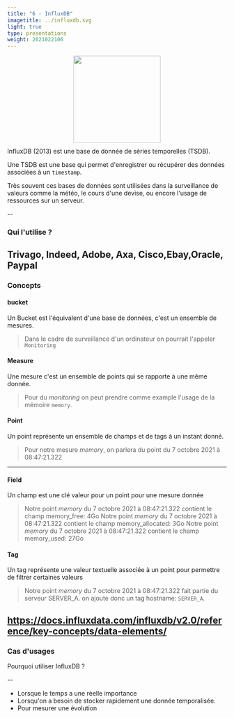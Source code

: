 ```yaml
---
title: "6 - InfluxDB"
imagetitle: ../influxdb.svg
light: true
type: presentations
weight: 2021022106
---
```



<div style="display: flex; align-content: center; justify-content: center; margin-bottom: 10px;">
<img src="../influxdb.svg" style="width:200px;"/>
</div>
InfluxDB (2013) est une base de donnée de séries temporelles (TSDB).  

Une TSDB est une base qui permet d'enregistrer ou récupérer des données associées à un `timestamp`.

Très souvent ces bases de données sont utilisées dans la surveillance de valeurs comme la météo, 
le cours d'une devise, ou encore l'usage de ressources sur un serveur.

--
### Qui l'utilise ?
Trivago, Indeed, Adobe, Axa, Cisco,Ebay,Oracle, Paypal
---

### Concepts
#### bucket
Un Bucket est l'équivalent d'une base de données, c'est un ensemble de mesures.  
> Dans le cadre de surveillance d'un ordinateur on pourrait l'appeler `Monitoring`

#### Measure
Une mesure c'est un ensemble de points qui se rapporte à une même donnée. 

> Pour du _monitoring_ on peut prendre comme example l'usage de la mémoire `memory`.

#### Point
Un point représente un ensemble de champs et de tags à un instant donné.

> Pour notre mesure _memory_, on parlera du point du 7 octobre 2021 à 08:47:21.322

---
#### Field
Un champ est une clé valeur pour un point pour une mesure donnée

> Notre point _memory_ du 7 octobre 2021 à 08:47:21.322 contient le champ memory_free: 4Go
> Notre point _memory_ du 7 octobre 2021 à 08:47:21.322 contient le champ memory_allocated: 3Go
> Notre point _memory_ du 7 octobre 2021 à 08:47:21.322 contient le champ memory_used: 27Go

#### Tag
Un tag représente une valeur textuelle associée à un point pour permettre de filtrer certaines valeurs
> Notre point _memory_ du 7 octobre 2021 à 08:47:21.322 fait partie du serveur SERVER_A. on ajoute donc un tag
> hostname: `SERVER_A`.

https://docs.influxdata.com/influxdb/v2.0/reference/key-concepts/data-elements/
---
### Cas d'usages

Pourquoi utiliser InfluxDB ?

--

- Lorsque le temps a une réelle importance
- Lorsqu'on a besoin de stocker rapidement une donnée temporalisée.
- Pour mesurer une évolution
